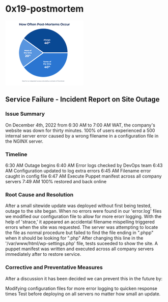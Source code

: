 # 0x19-postmortem

![Postmortem](https://github.com/jacobgbemi/alx-system_engineering-devops/blob/main/0x19-postmortem/postmortem.png)
## Service Failure - Incident Report on Site Outage

### Issue Summary
On December 4th, 2022 from 6:30 AM to 7:00 AM WAT, the company's website was down for thirty minutes. 100% of users experienced a 500 internal server error caused by a wrong filename in a configuration file in the NGINX server.

### Timeline
6:30 AM Outage begins
6:40 AM Error logs checked by DevOps team
6:43 AM Configuration updated to log extra errors
6:45 AM Filename error caught in config file
6:47 AM Execute Puppet manifest across all company servers
7:49 AM 100% restored and back online

### Root Cause and Resolution
After a small sitewide update was deployed without first being tested, outage to the site began. When no errors were found in our 'error.log' files we modified our configuration file to allow for more erorr logging. With the help of 'strace,' it appeared an accidental filename mispelling triggered errors when the site was requested. The server was attempting to locate the file as normal procedure but failed to find the file ending in ".phpp" when it should be looking for ".php" After changing this line in the '/var/www/html/wp-settings.php' file, tests suceeded to show the site. A puppet manifest was written and executed across all company servers immediately after to restore service.

### Corrective and Preventative Measures
After a discussion it has been decided we can prevent this in the future by:

Modifying configuration files for more error logging to quicken response times
Test before deploying on all servers no matter how small an update. 
